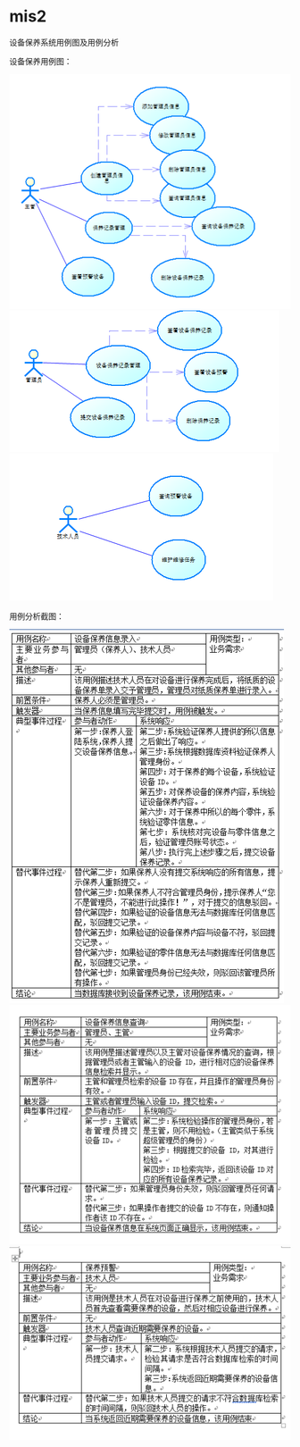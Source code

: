 
# mis2
设备保养系统用例图及用例分析


设备保养用例图：

![](/主管用例图.png)
![](/管理员用例图.png)
![](/技术人员用例图.png)

用例分析截图：

![](/设备录入业务需求分析.png)
![](/设备查询业务需求分析.png)
![](/设备预警业务需求分析.png)
